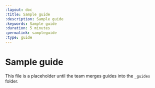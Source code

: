 ```yaml
---
:layout: doc
:title: Sample guide
:description: Sample guide
:keywords: Sample guide
:duration: 5 minutes 
:permalink: sampleguide
:type: guide
---
```


# Sample guide
This file is a placeholder until the team merges guides into the `_guides` folder.